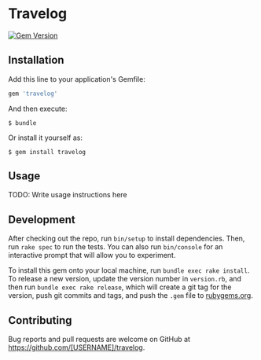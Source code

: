 # Travelog

[![Gem Version](https://badge.fury.io/rb/travelog.svg)](https://badge.fury.io/rb/travelog)

## Installation

Add this line to your application's Gemfile:

```ruby
gem 'travelog'
```

And then execute:

    $ bundle

Or install it yourself as:

    $ gem install travelog

## Usage

TODO: Write usage instructions here

## Development

After checking out the repo, run `bin/setup` to install dependencies. Then, run `rake spec` to run the tests. You can also run `bin/console` for an interactive prompt that will allow you to experiment.

To install this gem onto your local machine, run `bundle exec rake install`. To release a new version, update the version number in `version.rb`, and then run `bundle exec rake release`, which will create a git tag for the version, push git commits and tags, and push the `.gem` file to [rubygems.org](https://rubygems.org).

## Contributing

Bug reports and pull requests are welcome on GitHub at https://github.com/[USERNAME]/travelog.

